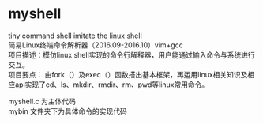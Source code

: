 # myshell
tiny command shell imitate the linux shell<br>
简易Linux终端命令解析器（2016.09-2016.10）vim+gcc<br>
项目描述：模仿linux shell实现的命令行解释器，用户能通过输入命令与系统进行交互。<br>
项目要点：
由fork（）及exec（）函数搭出基本框架，再运用linux相关知识及相应api实现了cd、ls、mkdir、rmdir、rm、pwd等linux常用命令。<br>

myshell.c 为主体代码<br>
mybin 文件夹下为具体命令的实现代码<br>
